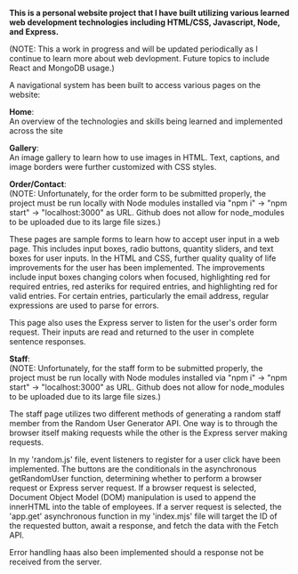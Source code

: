 **This is a personal website project that I have built utilizing various learned web development technologies including HTML/CSS, Javascript, Node, and Express.**  

(NOTE: This a work in progress and will be updated periodically as I continue to learn more about web devlopment. Future topics to include React and MongoDB usage.)   




A navigational system has been built to access various pages on the website:

**Home**:   
An overview of the technologies and skills being learned and implemented across the site

**Gallery**:   
An image gallery to learn how to use images in HTML. Text, captions, and image borders were further customized with CSS styles.

**Order/Contact**:  
(NOTE: Unfortunately, for the order form to be submitted properly, the project must be run locally with Node modules installed via "npm i" -> "npm start" -> "localhost:3000" as URL. Github does not allow for node_modules to be uploaded due to its large file sizes.)

These pages are sample forms to learn how to accept user input in a web page. This includes input boxes, radio buttons, quantity sliders, and text boxes for user inputs. In the HTML and CSS, further quality quality of life improvements for the user has been implemented. The improvements include input boxes changing colors when focused, highlighting red for required entries, red asteriks for required entries, and highlighting red for valid entries. For certain entries, particularly the email address, regular expressions are used to parse for errors.  

This page also uses the Express server to listen for the user's order form request. Their inputs are read and returned to the user in complete sentence responses.  

**Staff**:  
(NOTE: Unfortunately, for the staff form to be submitted properly, the project must be run locally with Node modules installed via "npm i" -> "npm start" -> "localhost:3000" as URL. Github does not allow for node_modules to be uploaded due to its large file sizes.)

The staff page utilizes two different methods of generating a random staff member from the Random User Generator API. One way is to through the browser itself making requests while the other is the Express server making requests.  

In my 'random.js' file, event listeners to register for a user click have been implemented. The buttons are the conditionals in the asynchronous getRandomUser function, determining whether to perform a browser request or Express server request. If a browser request is selected, Document Object Model (DOM) manipulation is used to append the innerHTML into the table of employees. If a server request is selected, the 'app.get' asynchronous function in my 'index.mjs' file will target the ID of the requested button, await a response, and fetch the data with the Fetch API.  

Error handling haas also been implemented should a response not be received from the server.








